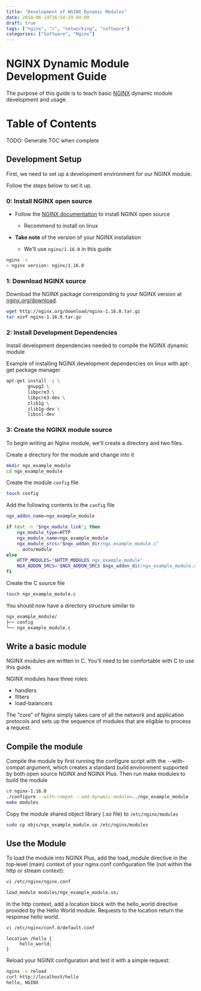 ```yaml
---
title: "Development of NGINX Dynamic Modules"
date: 2018-06-19T16:54:29-04:00
draft: true
tags: ["nginx", "c", "networking", "software"]
categories: ["Software", "Nginx"]
---
```


# NGINX Dynamic Module Development Guide

The purpose of this guide is to teach basic [NGINX](https://www.nginx.com/) dynamic module development and usage.

# Table of Contents
TODO: Generate TOC when complete

## Development Setup

First, we need to set up a development environment for our NGINX module. 

Follow the steps below to set it up.

### 0: Install NGINX open source

- Follow the [NGINX documentation](https://docs.nginx.com/nginx/admin-guide/installing-nginx/installing-nginx-open-source/) 
to install NGINX open source
    - Recommend to install on linux

- **Take note** of the version of your NGINX installation
    - We'll use `nginx/1.16.0` in this guide

```bash
nginx -v
> nginx version: nginx/1.16.0
```

### 1: Download NGINX source

Download the NGINX package corresponding to your NGINX version at [nginx.org/download](nginx.org/download).

```bash
wget http://nginx.org/download/nginx-1.16.0.tar.gz
tar xzvf nginx-1.16.0.tar.gz
```

### 2: Install Development Dependencies

Install development dependencies needed to compile the NGINX dynamic module

Example of installing NGINX development dependencies on linux with apt-get package manager.
```bash
apt-get install -y \
        gnupg2 \
        libpcre3 \
        libpcre3-dev \
        zlib1g \
        zlib1g-dev \
        libssl-dev
```

### 3: Create the NGINX module source

To begin writing an Nginx module, we'll create a directory and two files.

Create a directory for the module and change into it
```bash
mkdir ngx_example_module
cd ngx_example_module
```

Create the module `config` file
```bash
touch config
```

Add the following contents to the `config` file
```bash
ngx_addon_name=ngx_example_module

if test -n "$ngx_module_link"; then
    ngx_module_type=HTTP
    ngx_module_name=ngx_example_module
    ngx_module_srcs="$ngx_addon_dir/ngx_example_module.c"
    . auto/module
else
    HTTP_MODULES="$HTTP_MODULES ngx_example_module"
    NGX_ADDON_SRCS="$NGX_ADDON_SRCS $ngx_addon_dir/ngx_example_module.c"
fi
```

Create the C source file
```bash
touch ngx_example_module.c
```

You should now have a directory structure similar to
```bash
ngx_example_module/
├── config
└── ngx_example_module.c
```

## Write a basic module

NGINX modules are written in C. You'll need to be comfortable with C to use this guide.

NGINX modules have three roles:
- handlers
- filters
- load-balancers

The "core" of Nginx simply takes care of all the network and application protocols and sets up the sequence of modules that are eligible to process a request.

## Compile the module

Compile the module by first running the configure script with the --with-compat argument, which creates a standard 
build environment supported by both open source NGINX and NGINX Plus. Then run make modules to build the module
```bash
cd nginx-1.16.0
./configure --with-compat --add-dynamic-module=../ngx_example_module
make modules
```

Copy the module shared object library (.so file) to `/etc/nginx/modules`
```bash
sudo cp objs/ngx_example_module.so /etc/nginx/modules
```

## Use the Module
To load the module into NGINX Plus, add the load_module directive in the top‑level (main) context of your nginx.conf 
configuration file (not within the http or stream context):

```bash
vi /etc/nginx/nginx.conf
```

```bash
load_module modules/ngx_example_module.so;
```

In the http context, add a location block with the hello_world directive provided by the Hello World module. 
Requests to the location return the response hello world.

```bash
vi /etc/nginx/conf.d/default.conf
```

```text
location /hello {
     hello_world;
}
```

Reload your NGINX configuration and test it with a simple request:
```bash
nginx -s reload
curl http://localhost/hello
hello, NGINX
```
